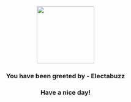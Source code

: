 <p align="center">
    <img src="https://raw.githubusercontent.com/PokeAPI/sprites/master/sprites/pokemon/125.png" width="150" height="150">
</p>
<h3 align="center">You have been greeted by - <b>Electabuzz</b></h3>
<h3 align="center">Have a nice day!</h3>
